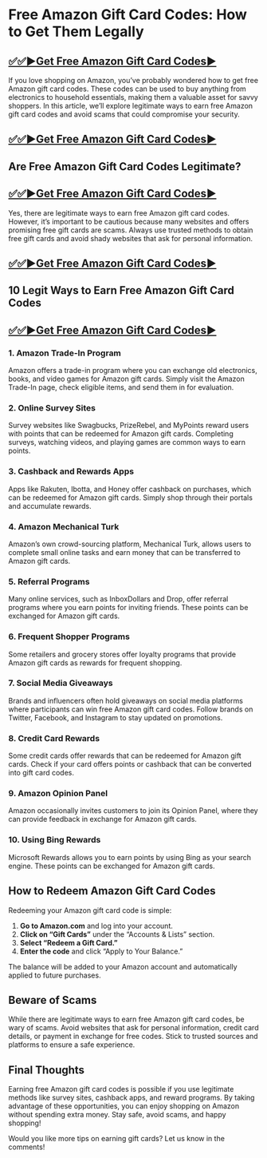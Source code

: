# Free Amazon Gift Card Codes: How to Get Them Legally
## [✅✅▶️Get Free Amazon Gift Card Codes▶️](https://sbsabuj.com/sb/anaz/)
If you love shopping on Amazon, you’ve probably wondered how to get free Amazon gift card codes. These codes can be used to buy anything from electronics to household essentials, making them a valuable asset for savvy shoppers. In this article, we’ll explore legitimate ways to earn free Amazon gift card codes and avoid scams that could compromise your security.
## [✅✅▶️Get Free Amazon Gift Card Codes▶️](https://sbsabuj.com/sb/anaz/)
## Are Free Amazon Gift Card Codes Legitimate?
## [✅✅▶️Get Free Amazon Gift Card Codes▶️](https://sbsabuj.com/sb/anaz/)
Yes, there are legitimate ways to earn free Amazon gift card codes. However, it’s important to be cautious because many websites and offers promising free gift cards are scams. Always use trusted methods to obtain free gift cards and avoid shady websites that ask for personal information.
## [✅✅▶️Get Free Amazon Gift Card Codes▶️](https://sbsabuj.com/sb/anaz/)
## 10 Legit Ways to Earn Free Amazon Gift Card Codes
## [✅✅▶️Get Free Amazon Gift Card Codes▶️](https://sbsabuj.com/sb/anaz/)
### 1. **Amazon Trade-In Program**
Amazon offers a trade-in program where you can exchange old electronics, books, and video games for Amazon gift cards. Simply visit the Amazon Trade-In page, check eligible items, and send them in for evaluation.

### 2. **Online Survey Sites**
Survey websites like Swagbucks, PrizeRebel, and MyPoints reward users with points that can be redeemed for Amazon gift cards. Completing surveys, watching videos, and playing games are common ways to earn points.

### 3. **Cashback and Rewards Apps**
Apps like Rakuten, Ibotta, and Honey offer cashback on purchases, which can be redeemed for Amazon gift cards. Simply shop through their portals and accumulate rewards.

### 4. **Amazon Mechanical Turk**
Amazon’s own crowd-sourcing platform, Mechanical Turk, allows users to complete small online tasks and earn money that can be transferred to Amazon gift cards.

### 5. **Referral Programs**
Many online services, such as InboxDollars and Drop, offer referral programs where you earn points for inviting friends. These points can be exchanged for Amazon gift cards.

### 6. **Frequent Shopper Programs**
Some retailers and grocery stores offer loyalty programs that provide Amazon gift cards as rewards for frequent shopping.

### 7. **Social Media Giveaways**
Brands and influencers often hold giveaways on social media platforms where participants can win free Amazon gift card codes. Follow brands on Twitter, Facebook, and Instagram to stay updated on promotions.

### 8. **Credit Card Rewards**
Some credit cards offer rewards that can be redeemed for Amazon gift cards. Check if your card offers points or cashback that can be converted into gift card codes.

### 9. **Amazon Opinion Panel**
Amazon occasionally invites customers to join its Opinion Panel, where they can provide feedback in exchange for Amazon gift cards.

### 10. **Using Bing Rewards**
Microsoft Rewards allows you to earn points by using Bing as your search engine. These points can be exchanged for Amazon gift cards.

## How to Redeem Amazon Gift Card Codes

Redeeming your Amazon gift card code is simple:

1. **Go to Amazon.com** and log into your account.
2. **Click on “Gift Cards”** under the “Accounts & Lists” section.
3. **Select “Redeem a Gift Card.”**
4. **Enter the code** and click “Apply to Your Balance.”

The balance will be added to your Amazon account and automatically applied to future purchases.

## Beware of Scams

While there are legitimate ways to earn free Amazon gift card codes, be wary of scams. Avoid websites that ask for personal information, credit card details, or payment in exchange for free codes. Stick to trusted sources and platforms to ensure a safe experience.

## Final Thoughts

Earning free Amazon gift card codes is possible if you use legitimate methods like survey sites, cashback apps, and reward programs. By taking advantage of these opportunities, you can enjoy shopping on Amazon without spending extra money. Stay safe, avoid scams, and happy shopping!

Would you like more tips on earning gift cards? Let us know in the comments!

